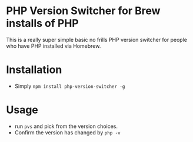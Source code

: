 # PHP Version Switcher for Brew installs of PHP
This is a really super simple basic no frills PHP version switcher for people who have PHP installed via Homebrew.

# Installation
- Simply `npm install php-version-switcher -g`

# Usage
- run `pvs` and pick from the version choices.
- Confirm the version has changed by `php -v`
